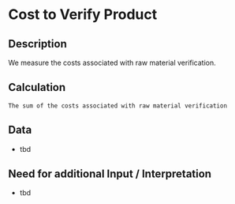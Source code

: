 # Cost to Verify Product

## Description
We measure the costs associated with raw material verification.

## Calculation
`The sum of the costs associated with raw material verification`

## Data
* tbd

## Need for additional Input / Interpretation
* tbd
